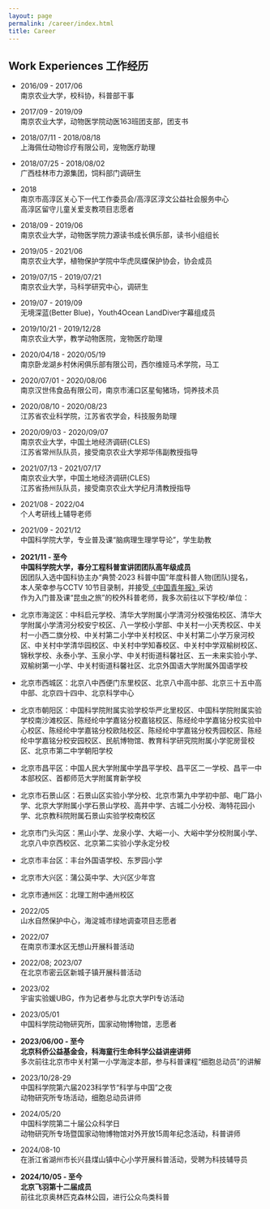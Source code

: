 ```yaml
---
layout: page
permalink: /career/index.html
title: Career
---
```


## Work Experiences 工作经历

- 2016/09 - 2017/06<br>南京农业大学，校科协，科普部干事
- 2017/09 - 2019/09<br>南京农业大学，动物医学院动医163班团支部，团支书
- 2018/07/11 - 2018/08/18<br>上海佩仕动物诊疗有限公司，宠物医疗助理
- 2018/07/25 - 2018/08/02<br>广西桂林市力源集团，饲料部门调研生
- 2018<br>南京市高淳区关心下一代工作委员会/高淳区淳文公益社会服务中心<br>高淳区留守儿童关爱支教项目志愿者
- 2018/09 - 2019/06<br>南京农业大学，动物医学院力源读书成长俱乐部，读书小组组长
- 2019/05 - 2021/06<br>南京农业大学，植物保护学院中华虎凤蝶保护协会，协会成员
- 2019/07/15 - 2019/07/21<br>南京农业大学，马科学研究中心，调研生
- 2019/07 - 2019/09<br>无境深蓝(Better Blue)，Youth4Ocean LandDiver字幕组成员
- 2019/10/21 - 2019/12/28<br>南京农业大学，教学动物医院，宠物医疗助理
- 2020/04/18 - 2020/05/19<br>南京卧龙湖乡村休闲俱乐部有限公司，西尔维娅马术学院，马工
- 2020/07/01 - 2020/08/06<br>南京汉世伟食品有限公司，南京市浦口区星甸猪场，饲养技术员
- 2020/08/10 - 2020/08/23<br>江苏省农业科学院，江苏省农学会，科技服务助理
- 2020/09/03 - 2020/09/07<br>南京农业大学，中国土地经济调研(CLES)<br>江苏省常州队队员，接受南京农业大学郑华伟副教授指导
- 2021/07/13 - 2021/07/17<br>南京农业大学，中国土地经济调研(CLES)<br>江苏省扬州队队员，接受南京农业大学纪月清教授指导
- 2021/08 - 2022/04<br>个人考研线上辅导老师
- 2021/09 - 2021/12<br>中国科学院大学，专业普及课“脑病理生理学导论”，学生助教
- **2021/11 - 至今**<br>**中国科学院大学，春分工程科普宣讲团团队高年级成员**<br>因团队入选中国科协主办“典赞·2023 科普中国”年度科普人物(团队)提名，<br>本人荣幸参与CCTV 10节目录制，并接受[《中国青年报》](http://zqb.cyol.com/html/2024-04/01/nw.D110000zgqnb_20240401_1-05.htm)采访<br>作为入门普及课“昆虫之旅”的校外科普老师，我多次前往以下学校/单位：<br>
- 北京市海淀区：中科启元学校、清华大学附属小学清河分校强佑校区、清华大学附属小学清河分校安宁校区、八一学校小学部、中关村一小天秀校区、中关村一小西二旗分校、中关村第二小学中关村校区、中关村第二小学万泉河校区、中关村中学清华园校区、中关村中学知春校区、中关村中学双榆树校区、锦秋学校、永泰小学、玉泉小学、中关村街道科馨社区、五一未来实验小学、双榆树第一小学、中关村街道科馨社区、北京外国语大学附属外国语学校
  
- 北京市西城区：北京八中西便门东里校区、北京八中高中部、北京三十五中高中部、北京四十四中、北京科学中心
  
- 北京市朝阳区：中国科学院附属实验学校华严北里校区、中国科学院附属实验学校南沙滩校区、陈经纶中学嘉铭分校嘉铭校区、陈经纶中学嘉铭分校实验中心校区、陈经纶中学嘉铭分校欧陆校区、陈经纶中学嘉铭分校秀园校区、陈经纶中学嘉铭分校安园校区、民航博物馆、教育科学研究院附属小学驼房营校区、北京市第二中学朝阳学校
  
- 北京市昌平区：中国人民大学附属中学昌平学校、昌平区二一学校、昌平一中本部校区、首都师范大学附属育新学校
  
- 北京市石景山区：石景山区实验小学分校、北京市第九中学初中部、电厂路小学、北京大学附属小学石景山学校、高井中学、古城二小分校、海特花园小学、北京教科院附属石景山实验学校南校区
  
- 北京市门头沟区：黑山小学、龙泉小学、大峪一小、大峪中学分校附属小学、北京八中京西校区、北京第二实验小学永定分校
  
- 北京市丰台区：丰台外国语学校、东罗园小学
  
- 北京市大兴区：蒲公英中学、大兴区少年宫
  
- 北京市通州区：北理工附中通州校区
- 2022/05<br>山水自然保护中心，海淀城市绿地调查项目志愿者
- 2022/07<br>在南京市溧水区无想山开展科普活动
- 2022/08; 2023/07<br>在北京市密云区新城子镇开展科普活动
- 2023/02<br>宇宙实验媛UBG，作为记者参与北京大学PI专访活动
- 2023/05/01<br>中国科学院动物研究所，国家动物博物馆，志愿者
- **2023/06/00 - 至今**<br>**北京科侨公益基金会，科海童行生命科学公益讲座讲师**<br>多次前往北京市中关村第一小学海淀本部，参与科普课程“细胞总动员”的讲解
- 2023/10/28-29<br>中国科学院第六届2023科学节“科学与中国”之夜<br>动物研究所专场活动，细胞总动员讲师
- 2024/05/20<br>中国科学院第二十届公众科学日<br>动物研究所专场暨国家动物博物馆对外开放15周年纪念活动，科普讲师
- 2024/08-10<br>在浙江省湖州市长兴县煤山镇中心小学开展科普活动，受聘为科技辅导员
- **2024/10/05 - 至今**<br>**北京飞羽第十二届成员**<br>前往北京奥林匹克森林公园，进行公众鸟类科普

